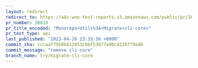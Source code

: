 ```yaml
---
layout: redirect
redirect_to: https://a8c-woo-test-reports.s3.amazonaws.com/public/pr/38018/api/index.html
pr_number: 38018
pr_title_encoded: "Monorepo+Utils%3A+Migrate+cli-core+"
pr_test_type: api
last_published: "2023-04-26 23:33:16 +0000"
commit_sha: cccaaf75b0b612853c8bf53077a90c4226ff9ad6
commit_message: "remove cli-core"
branch_name: try/migrate-cli-core
---
```

